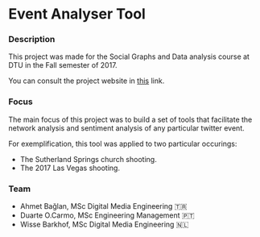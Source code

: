 # Event Analyser Tool

### Description

This project was made for the Social Graphs and Data analysis course at DTU in the Fall semester of 2017. 

You can consult the project website in [this](https://duarteocarmo.github.io/Project_Page_SG/) link. 

### Focus

The main focus of this project was to build a set of tools that facilitate the network analysis and sentiment analysis of any particular twitter event. 

For exemplification, this tool was applied to two particular occurings: 

- The Sutherland Springs church shooting.
- The 2017 Las Vegas shooting.

### Team

- Ahmet Bağlan, MSc Digital Media Engineering 🇹🇷
- Duarte O.Carmo, MSc Engineering Management 🇵🇹
- Wisse Barkhof, MSc Digital Media Engineering 🇳🇱

